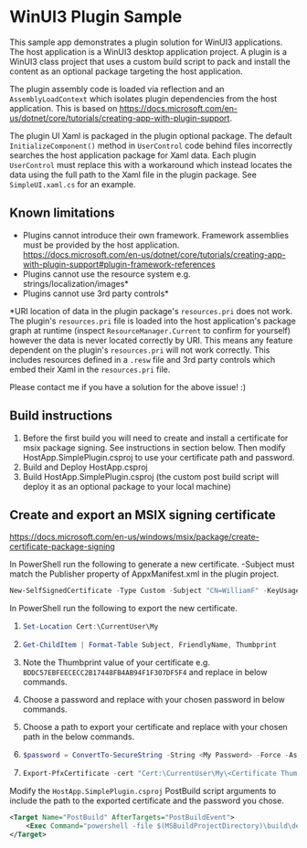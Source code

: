 # WinUI3 Plugin Sample

This sample app demonstrates a plugin solution for WinUI3 applications. The host application is a WinUI3 desktop application project. A plugin is a WinUI3 class project that uses a custom build script to pack and install the content as an optional package targeting the host application.

The plugin assembly code is loaded via reflection and an `AssemblyLoadContext` which isolates plugin dependencies from the host application. This is based on https://docs.microsoft.com/en-us/dotnet/core/tutorials/creating-app-with-plugin-support.

The plugin UI Xaml is packaged in the plugin optional package. The default `InitializeComponent()` method in `UserControl` code behind files incorrectly searches the host application package for Xaml data. Each plugin `UserControl` must replace this with a workaround which instead locates the data using the full path to the Xaml file in the plugin package. See `SimpleUI.xaml.cs` for an example.

## Known limitations

* Plugins cannot introduce their own framework. Framework assemblies must be provided by the host application. https://docs.microsoft.com/en-us/dotnet/core/tutorials/creating-app-with-plugin-support#plugin-framework-references
* Plugins cannot use the resource system e.g. strings/localization/images*
* Plugins cannot use 3rd party controls*

*URI location of data in the plugin package's `resources.pri` does not work. The plugin's `resources.pri` file is loaded into the host application's package graph at runtime (inspect `ResourceManager.Current` to confirm for yourself) however the data is never located correctly by URI. This means any feature dependent on the plugin's `resources.pri` will not work correctly. This includes resources defined in a `.resw` file and 3rd party controls which embed their Xaml in the `resources.pri` file.

Please contact me if you have a solution for the above issue! :)

## Build instructions

1. Before the first build you will need to create and install a certificate for msix package signing. See instructions in section below. Then modify HostApp.SimplePlugin.csproj to use your certificate path and password.
2. Build and Deploy HostApp.csproj
3. Build HostApp.SimplePlugin.csproj (the custom post build script will deploy it as an optional package to your local machine)

## Create and export an MSIX signing certificate

https://docs.microsoft.com/en-us/windows/msix/package/create-certificate-package-signing

In PowerShell run the following to generate a new certificate. -Subject must match the Publisher property of AppxManifest.xml in the plugin project.

```powershell
New-SelfSignedCertificate -Type Custom -Subject "CN=WilliamF" -KeyUsage DigitalSignature -FriendlyName "my certificate" -CertStoreLocation "Cert:\CurrentUser\My" -TextExtension @("2.5.29.37={text}1.3.6.1.5.5.7.3.3", "2.5.29.19={text}")
```

In PowerShell run the following to export the new certificate.

1. ```powershell
   Set-Location Cert:\CurrentUser\My
   ```

2. ```powershell
   Get-ChildItem | Format-Table Subject, FriendlyName, Thumbprint
   ```

3. Note the Thumbprint value of your certificate e.g. `BDDC57EBFEECECC2B17448FB4AB94F1F307DF5F4` and replace <Certificate Thumbprint> in below commands.

4. Choose a password and replace <My Password> with your chosen password in below commands.

5. Choose a path to export your certificate and replace <FilePath> with your chosen path in the below commands.

6. ```powershell
   $password = ConvertTo-SecureString -String <My Password> -Force -AsPlainText
   ```

7. ```powershell
   Export-PfxCertificate -cert "Cert:\CurrentUser\My\<Certificate Thumbprint>" -FilePath <FilePath>.pfx -Password $password
   ```

Modify the `HostApp.SimplePlugin.csproj` PostBuild script arguments to include the path to the exported certificate and the password you chose.

```xml
<Target Name="PostBuild" AfterTargets="PostBuildEvent">
	<Exec Command="powershell -file $(MSBuildProjectDirectory)\build\deploy.ps1 $(TargetDir) my_certificate_path my_password" />
</Target>
```

